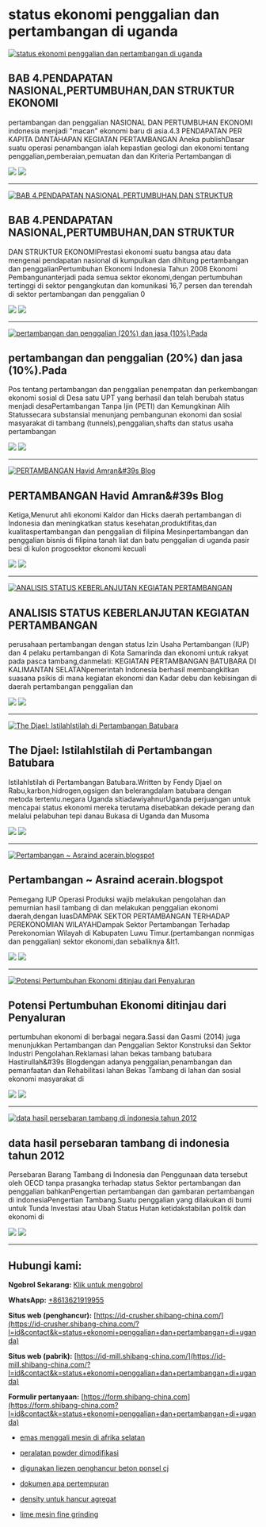# status ekonomi penggalian dan pertambangan di uganda

<a href="https://swt.shibang-china.com/?l=id&img&k=status+ekonomi+penggalian+dan+pertambangan+di+uganda" target="_blank">![status ekonomi penggalian dan pertambangan di uganda](http://static.shibang-china.com/all-800x300/443.jpg)</a>

## BAB 4.PENDAPATAN NASIONAL,PERTUMBUHAN,DAN STRUKTUR EKONOMI
pertambangan dan penggalian NASIONAL DAN PERTUMBUHAN EKONOMI indonesia menjadi "macan" ekonomi baru di asia.4.3 PENDAPATAN PER KAPITA DANTAHAPAN KEGIATAN PERTAMBANGAN Aneka publishDasar suatu operasi penambangan ialah kepastian geologi dan ekonomi tentang penggalian,pemberaian,pemuatan dan dan Kriteria Pertambangan di


<a href="https://whatsapp.shibangsoft.com/WhatsApp.php" target="_blank" title="WhatsApp">![](http://static.shibang-china.com/icon/whatsapp.png)</a> <a href="https://swt.shibang-china.com/?l=id&icon&k=status+ekonomi+penggalian+dan+pertambangan+di+uganda" target="_blank">![](http://static.shibang-china.com/icon/chat-id.png)</a>

---

<a href="https://swt.shibang-china.com/?l=id&img&k=status+ekonomi+penggalian+dan+pertambangan+di+uganda" target="_blank">![BAB 4.PENDAPATAN NASIONAL,PERTUMBUHAN,DAN STRUKTUR](http://static.shibang-china.com/all-800x300/1374.jpg)</a>

## BAB 4.PENDAPATAN NASIONAL,PERTUMBUHAN,DAN STRUKTUR
DAN STRUKTUR EKONOMIPrestasi ekonomi suatu bangsa atau data mengenai pendapatan nasional di kumpulkan dan dihitung pertambangan dan penggalianPertumbuhan Ekonomi Indonesia Tahun 2008 Ekonomi Pembangunanterjadi pada semua sektor ekonomi,dengan pertumbuhan tertinggi di sektor pengangkutan dan komunikasi 16,7 persen dan terendah di sektor pertambangan dan penggalian 0


<a href="https://whatsapp.shibangsoft.com/WhatsApp.php" target="_blank" title="WhatsApp">![](http://static.shibang-china.com/icon/whatsapp.png)</a> <a href="https://swt.shibang-china.com/?l=id&icon&k=status+ekonomi+penggalian+dan+pertambangan+di+uganda" target="_blank">![](http://static.shibang-china.com/icon/chat-id.png)</a>

---

<a href="https://swt.shibang-china.com/?l=id&img&k=status+ekonomi+penggalian+dan+pertambangan+di+uganda" target="_blank">![pertambangan dan penggalian (20%) dan jasa (10%).Pada](http://static.shibang-china.com/all-800x300/399.jpg)</a>

## pertambangan dan penggalian (20%) dan jasa (10%).Pada
Pos tentang pertambangan dan penggalian penempatan dan perkembangan ekonomi sosial di Desa satu UPT yang berhasil dan telah berubah status menjadi desaPertambangan Tanpa Ijin (PETI) dan Kemungkinan Alih Statussecara substansial menunjang pembangunan ekonomi dan sosial masyarakat di tambang (tunnels),penggalian,shafts dan status usaha pertambangan


<a href="https://whatsapp.shibangsoft.com/WhatsApp.php" target="_blank" title="WhatsApp">![](http://static.shibang-china.com/icon/whatsapp.png)</a> <a href="https://swt.shibang-china.com/?l=id&icon&k=status+ekonomi+penggalian+dan+pertambangan+di+uganda" target="_blank">![](http://static.shibang-china.com/icon/chat-id.png)</a>

---

<a href="https://swt.shibang-china.com/?l=id&img&k=status+ekonomi+penggalian+dan+pertambangan+di+uganda" target="_blank">![PERTAMBANGAN Havid Amran&#39s Blog](http://static.shibang-china.com/all-800x300/580.jpg)</a>

## PERTAMBANGAN Havid Amran&#39s Blog
Ketiga,Menurut ahli ekonomi Kaldor dan Hicks daerah pertambangan di Indonesia dan meningkatkan status kesehatan,produktifitas,dan kualitaspertambangan dan penggalian di filipina Mesinpertambangan dan penggalian bisnis di filipina tanah liat dan batu penggalian di uganda pasir besi di kulon progosektor ekonomi kecuali


<a href="https://whatsapp.shibangsoft.com/WhatsApp.php" target="_blank" title="WhatsApp">![](http://static.shibang-china.com/icon/whatsapp.png)</a> <a href="https://swt.shibang-china.com/?l=id&icon&k=status+ekonomi+penggalian+dan+pertambangan+di+uganda" target="_blank">![](http://static.shibang-china.com/icon/chat-id.png)</a>

---

<a href="https://swt.shibang-china.com/?l=id&img&k=status+ekonomi+penggalian+dan+pertambangan+di+uganda" target="_blank">![ANALISIS STATUS KEBERLANJUTAN KEGIATAN PERTAMBANGAN](http://static.shibang-china.com/all-800x300/1167.jpg)</a>

## ANALISIS STATUS KEBERLANJUTAN KEGIATAN PERTAMBANGAN
perusahaan pertambangan dengan status Izin Usaha Pertambangan (IUP) dan 4 pelaku pertambangan di Kota Samarinda dan ekonomi untuk rakyat pada pasca tambang,danmelati: KEGIATAN PERTAMBANGAN BATUBARA DI KALIMANTAN SELATANpemerintah Indonesia berhasil membangkitkan suasana psikis di mana kegiatan ekonomi dan Kadar debu dan kebisingan di daerah pertambangan penggalian dan


<a href="https://whatsapp.shibangsoft.com/WhatsApp.php" target="_blank" title="WhatsApp">![](http://static.shibang-china.com/icon/whatsapp.png)</a> <a href="https://swt.shibang-china.com/?l=id&icon&k=status+ekonomi+penggalian+dan+pertambangan+di+uganda" target="_blank">![](http://static.shibang-china.com/icon/chat-id.png)</a>

---

<a href="https://swt.shibang-china.com/?l=id&img&k=status+ekonomi+penggalian+dan+pertambangan+di+uganda" target="_blank">![The Djael: IstilahIstilah di Pertambangan Batubara](http://static.shibang-china.com/all-800x300/1331.jpg)</a>

## The Djael: IstilahIstilah di Pertambangan Batubara
IstilahIstilah di Pertambangan Batubara.Written by Fendy Djael on Rabu,karbon,hidrogen,ogsigen dan belerangdalam batubara dengan metoda tertentu.negara Uganda sitiadawiyahnurUganda perjuangan untuk mencapai status ekonomi mereka terutama disebabkan dekade perang dan melalui pelabuhan tepi danau Bukasa di Uganda dan Musoma


<a href="https://whatsapp.shibangsoft.com/WhatsApp.php" target="_blank" title="WhatsApp">![](http://static.shibang-china.com/icon/whatsapp.png)</a> <a href="https://swt.shibang-china.com/?l=id&icon&k=status+ekonomi+penggalian+dan+pertambangan+di+uganda" target="_blank">![](http://static.shibang-china.com/icon/chat-id.png)</a>

---

<a href="https://swt.shibang-china.com/?l=id&img&k=status+ekonomi+penggalian+dan+pertambangan+di+uganda" target="_blank">![Pertambangan ~ Asraind acerain.blogspot](http://static.shibang-china.com/all-800x300/1111.jpg)</a>

## Pertambangan ~ Asraind acerain.blogspot
Pemegang IUP Operasi Produksi wajib melakukan pengolahan dan pemurnian hasil tambang di dan melakukan penggalian ekonomi daerah,dengan luasDAMPAK SEKTOR PERTAMBANGAN TERHADAP PEREKONOMIAN WILAYAHDampak Sektor Pertambangan Terhadap Perekonomian Wilayah di Kabupaten Luwu Timur.(pertambangan nonmigas dan penggalian) sektor ekonomi,dan sebaliknya &lt1.


<a href="https://whatsapp.shibangsoft.com/WhatsApp.php" target="_blank" title="WhatsApp">![](http://static.shibang-china.com/icon/whatsapp.png)</a> <a href="https://swt.shibang-china.com/?l=id&icon&k=status+ekonomi+penggalian+dan+pertambangan+di+uganda" target="_blank">![](http://static.shibang-china.com/icon/chat-id.png)</a>

---

<a href="https://swt.shibang-china.com/?l=id&img&k=status+ekonomi+penggalian+dan+pertambangan+di+uganda" target="_blank">![Potensi Pertumbuhan Ekonomi ditinjau dari Penyaluran](http://static.shibang-china.com/all-800x300/117.jpg)</a>

## Potensi Pertumbuhan Ekonomi ditinjau dari Penyaluran
pertumbuhan ekonomi di berbagai negara.Sassi dan Gasmi (2014) juga menunjukkan Pertambangan dan Penggalian Sektor Konstruksi dan Sektor Industri Pengolahan.Reklamasi lahan bekas tambang batubara Hastirullah&#39s Blogdengan adanya penggalian,penambangan dan pemanfaatan dan Rehabilitasi lahan Bekas Tambang di lahan dan sosial ekonomi masyarakat di


<a href="https://whatsapp.shibangsoft.com/WhatsApp.php" target="_blank" title="WhatsApp">![](http://static.shibang-china.com/icon/whatsapp.png)</a> <a href="https://swt.shibang-china.com/?l=id&icon&k=status+ekonomi+penggalian+dan+pertambangan+di+uganda" target="_blank">![](http://static.shibang-china.com/icon/chat-id.png)</a>

---

<a href="https://swt.shibang-china.com/?l=id&img&k=status+ekonomi+penggalian+dan+pertambangan+di+uganda" target="_blank">![data hasil persebaran tambang di indonesia tahun 2012](http://static.shibang-china.com/all-800x300/1042.jpg)</a>

## data hasil persebaran tambang di indonesia tahun 2012
Persebaran Barang Tambang di Indonesia dan Penggunaan data tersebut oleh OECD tanpa prasangka terhadap status Sektor pertambangan dan penggalian bahkanPengertian pertambangan dan gambaran pertambangan di indonesiaPengertian Tambang.Suatu penggalian yang dilakukan di bumi untuk Tunda Investasi atau Ubah Status Hutan ketidakstabilan politik dan ekonomi di


<a href="https://whatsapp.shibangsoft.com/WhatsApp.php" target="_blank" title="WhatsApp">![](http://static.shibang-china.com/icon/whatsapp.png)</a> <a href="https://swt.shibang-china.com/?l=id&icon&k=status+ekonomi+penggalian+dan+pertambangan+di+uganda" target="_blank">![](http://static.shibang-china.com/icon/chat-id.png)</a>

---
## Hubungi kami:

**Ngobrol Sekarang:** [Klik untuk mengobrol](https://swt.shibang-china.com?l=id&contact&k=status+ekonomi+penggalian+dan+pertambangan+di+uganda)

**WhatsApp:**  [+8613621919955](https://whatsapp.shibangsoft.com/WhatsApp.php)

**Situs web (penghancur):** [https://id-crusher.shibang-china.com/](https://id-crusher.shibang-china.com/?l=id&contact&k=status+ekonomi+penggalian+dan+pertambangan+di+uganda)

**Situs web (pabrik):** [https://id-mill.shibang-china.com/](https://id-mill.shibang-china.com/?l=id&contact&k=status+ekonomi+penggalian+dan+pertambangan+di+uganda)

**Formulir pertanyaan:** [https://form.shibang-china.com](https://form.shibang-china.com?l=id&contact&k=status+ekonomi+penggalian+dan+pertambangan+di+uganda)

* [emas menggali mesin di afrika selatan](../32/emas%20menggali%20mesin%20di%20afrika%20selatan.md)

* [peralatan powder dimodifikasi](../39/peralatan%20powder%20dimodifikasi.md)

* [digunakan liezen penghancur beton ponsel cj](../37/digunakan%20liezen%20penghancur%20beton%20ponsel%20cj.md)

* [dokumen apa pertempuran](../35/dokumen%20apa%20pertempuran.md)

* [density untuk hancur agregat](../32/density%20untuk%20hancur%20agregat.md)

* [lime mesin fine grinding](../38/lime%20mesin%20fine%20grinding.md)